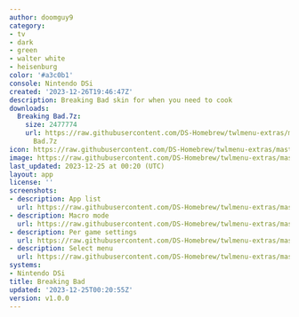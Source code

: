 ```yaml
---
author: doomguy9
category:
- tv
- dark
- green
- walter white
- heisenburg
color: '#a3c0b1'
console: Nintendo DSi
created: '2023-12-26T19:46:47Z'
description: Breaking Bad skin for when you need to cook
downloads:
  Breaking Bad.7z:
    size: 2477774
    url: https://raw.githubusercontent.com/DS-Homebrew/twlmenu-extras/master/_nds/TWiLightMenu/dsimenu/themes/Breaking
      Bad.7z
icon: https://raw.githubusercontent.com/DS-Homebrew/twlmenu-extras/master/_nds/TWiLightMenu/dsimenu/themes/meta/Breaking%20Bad/icon.png
image: https://raw.githubusercontent.com/DS-Homebrew/twlmenu-extras/master/_nds/TWiLightMenu/dsimenu/themes/meta/Breaking%20Bad/icon.png
last_updated: 2023-12-25 at 00:20 (UTC)
layout: app
license: ''
screenshots:
- description: App list
  url: https://raw.githubusercontent.com/DS-Homebrew/twlmenu-extras/master/_nds/TWiLightMenu/dsimenu/themes/meta/Breaking%20Bad/screenshots/app-list.png
- description: Macro mode
  url: https://raw.githubusercontent.com/DS-Homebrew/twlmenu-extras/master/_nds/TWiLightMenu/dsimenu/themes/meta/Breaking%20Bad/screenshots/macro-mode.png
- description: Per game settings
  url: https://raw.githubusercontent.com/DS-Homebrew/twlmenu-extras/master/_nds/TWiLightMenu/dsimenu/themes/meta/Breaking%20Bad/screenshots/per-game-settings.png
- description: Select menu
  url: https://raw.githubusercontent.com/DS-Homebrew/twlmenu-extras/master/_nds/TWiLightMenu/dsimenu/themes/meta/Breaking%20Bad/screenshots/select-menu.png
systems:
- Nintendo DSi
title: Breaking Bad
updated: '2023-12-25T00:20:55Z'
version: v1.0.0
---
```

